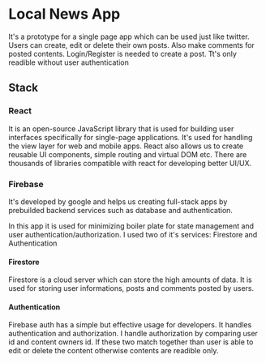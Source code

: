 # Local News App

It's a prototype for a single page app which can be used just like twitter. 
Users can create, edit or delete their own posts. Also make comments for posted contents. 
Login/Register is needed to create a post. Tt's only readible without user authentication

## Stack
### React

It is an open-source JavaScript library that is used for building user interfaces specifically for single-page applications. It's used for handling the view layer for web and mobile apps. React also allows us to create reusable UI components, simple routing and virtual DOM etc. There are thousands of libraries compatible with react for developing better UI/UX.

### Firebase

It's developed by google and helps us creating full-stack apps by prebuilded backend services such as database and authentication. 

In this app it is used for minimizing boiler plate for state management and user authentication/authorization. I used two of it's services: Firestore and Authentication
#### Firestore
Firestore is a cloud server which can store the high amounts of data. It is used for storing user informations, posts and comments posted by users.

#### Authentication
Firebase auth has a simple but effective usage for developers. It handles authentication and authorization. I handle authorization by comparing user id and content owners id. If these two match together than user is able to edit or delete the content otherwise contents are readible only.





